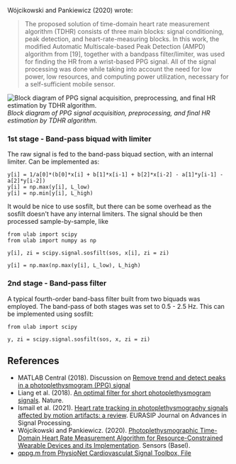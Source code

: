 Wójcikowski and Pankiewicz (2020) wrote:
> The proposed solution of time-domain heart rate measurement algorithm (TDHR) consists of three main blocks: signal conditioning, peak detection, and heart-rate-measuring blocks. In this work, the modified Automatic Multiscale-based Peak Detection (AMPD) algorithm from [19], together with a bandpass filter/limiter, was used for finding the HR from a wrist-based PPG signal. All of the signal processing was done while taking into account the need for low power, low resources, and computing power utilization, necessary for a self-sufficient mobile sensor.

![Block diagram of PPG signal acquisition, preprocessing, and final HR estimation by TDHR algorithm.](https://www.ncbi.nlm.nih.gov/pmc/articles/PMC7146569/bin/sensors-20-01783-g003.jpg)
<br>*Block diagram of PPG signal acquisition, preprocessing, and final HR estimation by TDHR algorithm.*

### 1st stage - Band-pass biquad with limiter
The raw signal is fed to the band-pass biquad section, with an internal limiter.
Can be implemented as:

```
y[i] = 1/a[0]*(b[0]*x[i] + b[1]*x[i-1] + b[2]*x[i-2] - a[1]*y[i-1] - a[2]*y[i-2])
y[i] = np.max(y[i], L_low)
y[i] = np.min[y[i], L_high)
```
It would be nice to use sosfilt, but there can be some overhead as the sosfilt doesn't have any internal limiters. 
The signal should be then processed sample-by-sample, like

```
from ulab import scipy
from ulab import numpy as np

y[i], zi = scipy.signal.sosfilt(sos, x[i], zi = zi)

y[i] = np.max(np.max(y[i], L_low), L_high)
```

### 2nd stage - Band-pass filter
A typical fourth-order band-bass filter built from two biquads was employed. The band-pass of both stages was set to 0.5 - 2.5 Hz.
This can be implemented using sosfilt:

```
from ulab import scipy

y, zi = scipy.signal.sosfilt(sos, x, zi = zi)
```



## References

- MATLAB Central (2018). Discussion on [Remove trend and detect peaks in a photoplethysmogram (PPG) signal](https://se.mathworks.com/matlabcentral/answers/380879-remove-trend-and-detect-peaks-in-a-photoplethysmogram-ppg-signal)
- Liang et al. (2018). [An optimal filter for short photoplethysmogram signals](https://www.nature.com/articles/sdata201876). Nature.
- Ismail et al. (2021). [Heart rate tracking in photoplethysmography signals affected by motion artifacts: a review](https://asp-eurasipjournals.springeropen.com/articles/10.1186/s13634-020-00714-2). EURASIP Journal on Advances in Signal Processing.
- Wójcikowski and Pankiewicz. (2020). [Photoplethysmographic Time-Domain Heart Rate Measurement Algorithm for Resource-Constrained Wearable Devices and its Implementation](https://www.ncbi.nlm.nih.gov/pmc/articles/PMC7146569/). Sensors (Basel).
- [qppg.m from PhysioNet Cardiovasculat Signal Toolbox, File](https://moodle.frankfurt-university.de/mod/resource/view.php?id=473220)
